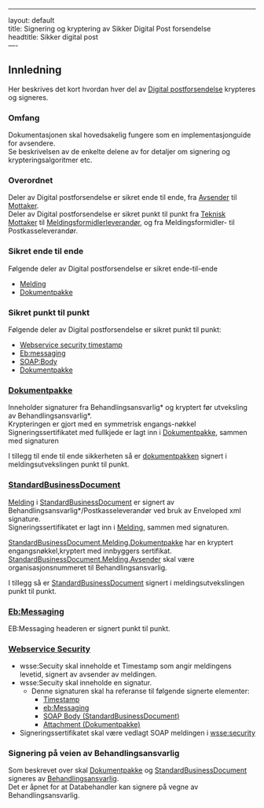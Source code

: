 -----

layout: default  
title: Signering og kryptering av Sikker Digital Post forsendelse  
headtitle: Sikker digital post  
—-

## Innledning

Her beskrives det kort hvordan hver del av [Digital
postforsendelse](meldingsstruktur) krypteres og signeres.

### Omfang

Dokumentasjonen skal hovedsakelig fungere som en implementasjonguide for
avsendere.  
Se beskrivelsen av de enkelte delene av for detaljer om signering og
krypteringsalgoritmer etc.

### Overordnet

Deler av Digital postforsendelse er sikret ende til ende, fra
[Avsender](StandardBusinessDocument/Melding/Avsender) til
[Mottaker](StandardBusinessDocument/Melding/Mottaker).  
Deler av Digital postforsendelse er sikret punkt til punkt fra [Teknisk
Mottaker](UserMessage/PartyInfo) til
[Meldingsformidlerleverandør](UserMessage/PartyInfo), og fra
Meldingsformidler- til Postkasseleverandør.

### Sikret ende til ende

Følgende deler av Digital postforsendelse er sikret ende-til-ende

  - [Melding](StandardBusinessDocument/Melding/)
  - [Dokumentpakke](Dokumentpakke/ASiC)

### Sikret punkt til punkt

Følgende deler av Digital postforsendelse er sikret punkt til punkt:

  - [Webservice security timestamp](WebserviceSecurity)
  - [Eb:messaging](ebMS30)
  - [SOAP:Body](StandardBusinessDocument/)
  - [Dokumentpakke](Dokumentpakke/)

### [Dokumentpakke](Dokumentpakke/)

Inneholder signaturer fra Behandlingsansvarlig\* og kryptert før
utveksling av Behandlingsansvarlig\*.  
Krypteringen er gjort med en symmetrisk engangs-nøkkel  
Signeringssertifikatet med fullkjede er lagt inn i
[Dokumentpakke](Dokumentpakke/), sammen med signaturen

I tillegg til ende til ende sikkerheten så er
[dokumentpakken](Dokumentpakke/) signert i meldingsutvekslingen punkt
til punkt.

### [StandardBusinessDocument](StandardBusinessDocument/)

[Melding](StandardBusinessDocument/Melding/) i
[StandardBusinessDocument](StandardBusinessDocument/) er signert av
Behandlingsansvarlig\*/Postkasseleverandør ved bruk av Enveloped xml
signature.  
Signeringssertifikatet er lagt inn i
[Melding](StandardBusinessDocument/Melding/), sammen med signaturen.

[StandardBusinessDocument.Melding.Dokumentpakke](StandardBusinessDocument/Melding/Dokumentpakke)
har en kryptert engangsnøkkel,kryptert med innbyggers sertifikat.  
[StandardBusinessDocument.Melding.Avsender](StandardBusinessDocument/Melding/Avsender)
skal være organisasjonsnummeret til Behandlingsansvarlig.

I tillegg så er [StandardBusinessDocument](StandardBusinessDocument/)
signert i meldingsutvekslingen punkt til punkt.

### [Eb:Messaging](ebMS30)

EB:Messaging headeren er signert punkt til punkt.

### [Webservice Security](WebserviceSecurity)

  - wsse:Secuity skal inneholde et Timestamp som angir meldingens
    levetid, signert av avsender av meldingen.
  - wsse:Secuity skal inneholde en signatur.
      - Denne signaturen skal ha referanse til følgende signerte
        elementer:
          - [Timestamp](WebserviceSecurity)
          - [eb:Messaging](ebMS30)
          - [SOAP Body
            (StandardBusinessDocument)](StandardBusinessDocument/)
          - [Attachment (Dokumentpakke)](Dokumentpakke/)
  - Signeringssertifikatet skal være vedlagt SOAP meldingen i
    [wsse:security](WebserviceSecurity)

### Signering på veien av Behandlingsansvarlig

Som beskrevet over skal [Dokumentpakke](Dokumentpakke/) og
[StandardBusinessDocument](StandardBusinessDocument/) signeres av
[Behandlingsansvarlig](Aktorer).  
Det er åpnet for at Databehandler kan signere på vegne av
Behandlingsansvarlig.
